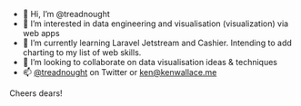 - 👋 Hi, I’m @treadnought
- 👀 I’m interested in data engineering and visualisation (visualization) via web apps
- 🌱 I’m currently learning Laravel Jetstream and Cashier. Intending to add charting to my list of web skills.
- 💞️ I’m looking to collaborate on data visualisation ideas & techniques
- 📫 [@treadnought](https://twitter.com/treadnought "@treadnought") on Twitter or [ken@kenwallace.me](mailto:ken@kenwallace.me "ken@kenwallace.me")

Cheers dears!

<!---
treadnought/treadnought is a ✨ special ✨ repository because its `README.md` (this file) appears on your GitHub profile.
You can click the Preview link to take a look at your changes.
--->
